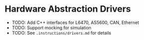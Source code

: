 # Hardware Abstraction Drivers

- TODO: Add C++ interfaces for L6470, AS5600, CAN, Ethernet
- TODO: Support mocking for simulation
- TODO: See `.instructions/drivers.md` for details
